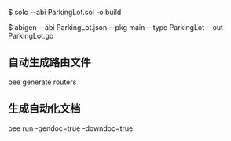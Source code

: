 $ solc --abi ParkingLot.sol -o build

$ abigen --abi ParkingLot.json --pkg main --type ParkingLot --out ParkingLot.go


## 自动生成路由文件

bee generate routers

## 生成自动化文档

bee run -gendoc=true -downdoc=true
